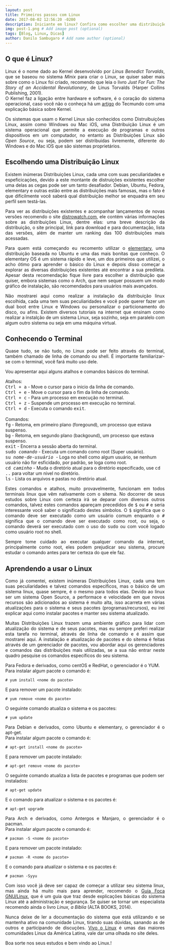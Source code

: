 ```yaml
---
layout: post
title: Primeiros passos com Linux
date: 2017-08-02 12:56:20 -0200
description: Iniciante em linux? Confira como escolher uma distribuição e onde aprender sobre este incrível sistema open source! # Add post description (optional)
img: post-1.png # Add image post (optional)
tags: [Blog, Linux, Dicas]
author: Danilo Sambugaro # Add name author (optional)
---
```


## O que é Linux?
   <p align="justify">
   Linux é o nome dado ao Kernel desenvolvido por <i>Linus Benedict Torvalds</i>, que se baseou no sistema <i>Minix</i> para criar o Linux, se quiser saber mais sobre como o Linux foi criado, recomendo que leia o livro <i>Just For Fun: The Story of an Accidental Revolutionary</i>, de Linus Torvalds (Harper Collins Publishing, 2001).<br />
   O Kernel faz a ligação entre hardware e software, é o coração do sistema operacional, caso você não o conheça há um <a href="https://www.tecmundo.com.br/macos/1636-o-que-e-kernel-.htm" target="\_blank">artigo</a> do Tecmundo com uma explicação básica sobre Kernel.
   </p>
   <p align="justify">
   Os sistemas que usam o Kernel Linux são conhecidos como Distruibuições Linux, assim como Windows ou Mac iOS, uma Distribuição Linux é um sistema operacional que permite a execução de programas e outros dispositivos em um computador, no entanto as Distribuições Linux são <i>Open Source</i>, ou seja, podem ser distribuidas livremente, diferente do Windows e do Mac iOS que são sistemas proprietários.
   </p>

## Escolhendo uma Distribuição Linux
   <p align="justify">
   Existem inúmeras Distribuições Linux, cada uma com suas peculiaridades e espeficicações, devido a este montante de distruições existentes escolher uma delas as cegas pode ser um tanto desafiador. Debian, Ubuntu, Fedora, elementary e outras estão entre as distribuições mais famosas, mas o fato é que dificilmente você saberá qual distribuição melhor se enquadra em seu perfil sem testá-las.
   </p>
   <p align="justify">
   Para ver as distribuições existentes e acompanhar lançamentos de novas versões recomendo o site <a href="http://distrowatch.com/" title="Distro Watch" target="\_blank">distrowatch.com</a>, ele contém várias informações sobre as distribuições Linux, dentre elas: uma breve descrição da distribuição, o site principal, link para download e para documentação, lista das versões, além de manter um ranking das 100 distribuições mais acessadas.
   </p>
   <p align="justify">
   Para quem está começando eu recomento utilizar o <a href="https://elementary.io/" title="elementary OS" target="\_blank">elementary</a>, uma distribuição baseada no Ubuntu e uma das mais bonitas que conheço. O elementary OS é um sistema rápido e leve, um dos primeiros que utilizei, o acho ótimo para aprender o básico do Linux e depois disso começar a explorar as diversas distribuições existentes até encontrar a sua predileta. Apesar desta recomendação fique livre para escolher a distribuição que quiser, embora sistemas como o Arch, que nem sequer possuem um modo gráfico de instalação, são recomendados para usuários mais avançados.
   </p>
   <p align="justify">
   Não mostrarei aqui como realizar a instalação da distribuição linux escolhida, cada uma tem suas peculiaridades e você pode querer fazer um dual boot entre Linux e Windows ou personalizar o particionamento do disco, ou afins. Existem diversos tutoriais na internet que ensinam como realizar a instalção de um sistema Linux, seja sozinho, seja em paralelo com algum outro sistema ou seja em uma máquina virtual.
   </p>

## Conhecendo o Terminal
   <p align="justify">
   Quase tudo, se não tudo, no Linux pode ser feito através do terminal, também chamado de linha de comando ou shell. É importante familiarizar-se com o terminal, você fará muito uso dele.
   </p>
   <p align="justify">
   Vou apresentar aqui alguns atalhos e comandos básicos do terminal.<br />

   Atalhos:<br />
   <kbd>Ctrl + a</kbd> - Move o cursor para o inicio da linha de comando.<br />
   <kbd>Ctrl + e</kbd> - Move o cursor para o fim da linha de comando.<br />
   <kbd>Ctrl + c</kbd> - Para um processo em execução no terminal.<br />
   <kbd>Ctrl + z</kbd> - Suspende um processo em execução no terminal.<br />
   <kbd>Ctrl + d</kbd> - Executa o comando <kbd>exit</kbd>.<br />
   <br />
   Comandos: <br />
   <kbd>fg</kbd> - Retoma, em primeiro plano (foregound), um processo que estava suspenso.<br />
   <kbd>bg</kbd> - Retoma, em segundo plano (backgound), um processo que estava suspenso.<br />
   <kbd>exit</kbd> - Encerra a sessão aberta do terminal.<br />
   <kbd>sudo <i>comando</i></kbd> - Executa um comando como root (Super usuário).<br />
   <kbd>su <i>nome-de-usuário</i> </kbd> - Loga no shell como algum usuário, se nenhum usuário não for esficidado, por padrão, se loga como root.<br />
   <kbd>cd <i>caminho</i></kbd> - Muda o diretório atual para o diretório especificado, use <kbd>cd ..</kbd> para voltar um nivel no diretório.<br />
   <kbd>ls</kbd> - Lista os arquivos e pastas no diretório atual.<br />
   </p>
   <p align="justify">
   Estes comandos e atalhos, muito provavelmente, funcionam em todos terminais linux que vêm nativamente com o sitema. No docorrer de seus estudos sobre Linux com certeza irá se deparar com diversos outros comandos, talvez estes comandos apareçam precedidos de <kbd>$</kbd> ou <kbd>#</kbd> e seria interessante você saber o significado destes símbolos. O <kbd>$</kbd> significa que o comando deve ser executado como um usuário comum enquanto o <kbd>#</kbd> significa que o comando deve ser executado como root, ou seja, o comando deverá ser executado com o uso do <kbd>sudo</kbd> ou com você logado como usuário root no shell.
   </p>
   <p align="justify">
   Sempre tome cuidado ao executar qualquer comando da internet, principalmente como root, eles podem prejudicar seu sistema, procure estudar o comando antes para ter certeza do que ele faz.
   </p>

## Aprendendo a usar o Linux
   <p align="justify">
   Como já comentei, existem inúmeras Distribuições Linux, cada uma tem suas peculiaridades e talvez comandos específicos, mas o básico de um sistema linux, quase sempre, é o mesmo para todos elas. Devido ao linux ser um sistema Open Source, a performace e velocidade em que novos recursos são adicionados ao sistema é muito alta, isso acarreta em várias atualizações para o sistema e seus pacotes (programas/recursos), eu irei explicar aqui como instalar pacotes e manter seu sistema atualizado.
   </p>
   <p align="justify">
   Muitas Distribuições Linux trazem uma ambiente gráfico para lidar com atualização do sistema e de seus pacotes, mas eu sempre preferi realizar esta tarefa no terminal, através de linha de comando e é assim que mostrarei aqui. A instalação e atualização de pacotes e do sitema é feitas através de um gerenciador de pacotes, vou abordar aqui os gerenciadores e comandos das distribuições mais utilizadas, se a sua não entrar neste quadro pesquise os comandos específicos do seu sistema.
   </p>
   <p align="justify">
   Para Fedora e derivados, como centOS e RedHat, o gerenciador é o YUM.<br/>
   Para instalar algum pacote o comando é:
   </p>

   ```
   # yum install <nome do pacote>
   ```
   E para remover um pacote instalado:
   ```
   # yum remove <nome do pacote>
   ```
   O seguinte comando atualiza o sistema e os pacotes:
   ```
   # yum update
   ```

   <p align="justify">
   Para Debian e derivados, como Ubuntu e elementary, o gerenciador é o apt-get.<br/>
   Para instalar algum pacote o comando é:
   </p>

   ```
   # apt-get install <nome do pacote>
   ```
   E para remover um pacote instalado:
   ```
   # apt-get remove <nome do pacote>
   ```
   O seguinte comando atualiza a lista de pacotes e programas que podem ser instalados:
   ```
   # apt-get update
   ```
   E o comando para atualizar o sistema e os pacotes é:
   ```
   # apt-get upgrade
   ```
   <p align="justify">
   </p>

   <p align="justify">
   Para Arch e derivados, como Antergos e Manjaro, o gerenciador é o pacman.<br/>
   Para instalar algum pacote o comando é:
   </p>

   ```
   # pacman -S <nome do pacote>
   ```
   E para remover um pacote instalado:
   ```
   # pacman -R <nome do pacote>
   ```
   E o comando para atualizar o sistema e os pacotes é:
   ```
   # pacman -Syyu
   ```
   <p align="justify">
   Com isso você já deve ser capaz de começar a utilizar seu sistema linux, mas ainda há muito mais para aprender, recomendo o <a href="http://www.guiafoca.org/?page_id=238" target="\_blank">Guia Foca GNU/Linux</a>, que é um guia que traz desde explicações básicas do sistema Linux até a administração e segurança. Se quiser se tornar um especialista recomendo ainda o livro <i>Linux, a Bíblia</i> (ALTA BOOKS, 2014).
   </p>
   <p align="justify">
   Nunca deixe de ler a documentação do sistema que está utilizando e se mantenha ativo na comunidade Linux, tirando suas dúvidas, sanando as de outros e participando de discuções. <a href="https://www.vivaolinux.com.br/" target="\_blank">Vivo o Linux</a> é umas das maiores comunidades Linux da América Latina, vale dar uma olhada no site deles.
   </p>
   <p align="justify">
   Boa sorte nos seus estudos e bem vindo ao Linux.!
   </p>
